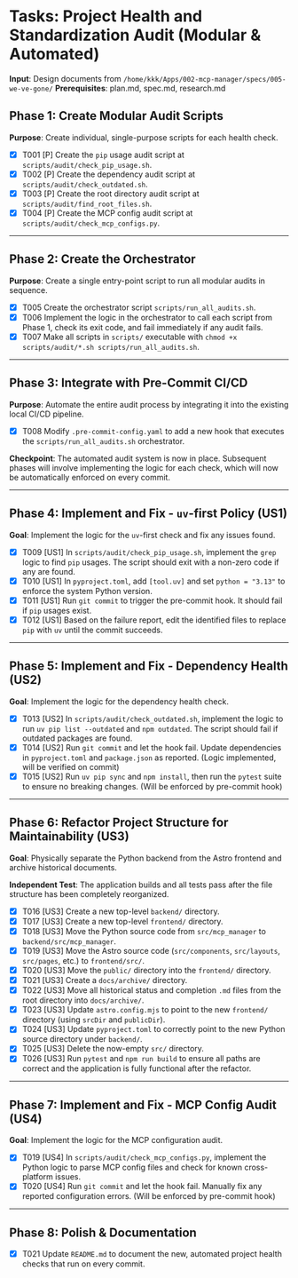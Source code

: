 # Tasks: Project Health and Standardization Audit (Modular & Automated)

**Input**: Design documents from `/home/kkk/Apps/002-mcp-manager/specs/005-we-ve-gone/`
**Prerequisites**: plan.md, spec.md, research.md

## Phase 1: Create Modular Audit Scripts

**Purpose**: Create individual, single-purpose scripts for each health check.

- [x] T001 [P] Create the `pip` usage audit script at `scripts/audit/check_pip_usage.sh`.
- [x] T002 [P] Create the dependency audit script at `scripts/audit/check_outdated.sh`.
- [x] T003 [P] Create the root directory audit script at `scripts/audit/find_root_files.sh`.
- [x] T004 [P] Create the MCP config audit script at `scripts/audit/check_mcp_configs.py`.

---

## Phase 2: Create the Orchestrator

**Purpose**: Create a single entry-point script to run all modular audits in sequence.

- [x] T005 Create the orchestrator script `scripts/run_all_audits.sh`.
- [x] T006 Implement the logic in the orchestrator to call each script from Phase 1, check its exit code, and fail immediately if any audit fails.
- [x] T007 Make all scripts in `scripts/` executable with `chmod +x scripts/audit/*.sh scripts/run_all_audits.sh`.

---

## Phase 3: Integrate with Pre-Commit CI/CD

**Purpose**: Automate the entire audit process by integrating it into the existing local CI/CD pipeline.

- [x] T008 Modify `.pre-commit-config.yaml` to add a new hook that executes the `scripts/run_all_audits.sh` orchestrator.

**Checkpoint**: The automated audit system is now in place. Subsequent phases will involve implementing the logic for each check, which will now be automatically enforced on every commit.

---

## Phase 4: Implement and Fix - `uv`-first Policy (US1)

**Goal**: Implement the logic for the `uv`-first check and fix any issues found.

- [x] T009 [US1] In `scripts/audit/check_pip_usage.sh`, implement the `grep` logic to find `pip` usages. The script should exit with a non-zero code if any are found.
- [x] T010 [US1] In `pyproject.toml`, add `[tool.uv]` and set `python = "3.13"` to enforce the system Python version.
- [x] T011 [US1] Run `git commit` to trigger the pre-commit hook. It should fail if `pip` usages exist.
- [x] T012 [US1] Based on the failure report, edit the identified files to replace `pip` with `uv` until the commit succeeds.

---

## Phase 5: Implement and Fix - Dependency Health (US2)

**Goal**: Implement the logic for the dependency health check.

- [x] T013 [US2] In `scripts/audit/check_outdated.sh`, implement the logic to run `uv pip list --outdated` and `npm outdated`. The script should fail if outdated packages are found.
- [x] T014 [US2] Run `git commit` and let the hook fail. Update dependencies in `pyproject.toml` and `package.json` as reported. (Logic implemented, will be verified on commit)
- [x] T015 [US2] Run `uv pip sync` and `npm install`, then run the `pytest` suite to ensure no breaking changes. (Will be enforced by pre-commit hook)

---

## Phase 6: Refactor Project Structure for Maintainability (US3)

**Goal**: Physically separate the Python backend from the Astro frontend and archive historical documents.

**Independent Test**: The application builds and all tests pass after the file structure has been completely reorganized.

- [x] T016 [US3] Create a new top-level `backend/` directory.
- [x] T017 [US3] Create a new top-level `frontend/` directory.
- [x] T018 [US3] Move the Python source code from `src/mcp_manager` to `backend/src/mcp_manager`.
- [x] T019 [US3] Move the Astro source code (`src/components`, `src/layouts`, `src/pages`, etc.) to `frontend/src/`.
- [x] T020 [US3] Move the `public/` directory into the `frontend/` directory.
- [x] T021 [US3] Create a `docs/archive/` directory.
- [x] T022 [US3] Move all historical status and completion `.md` files from the root directory into `docs/archive/`.
- [x] T023 [US3] Update `astro.config.mjs` to point to the new `frontend/` directory (using `srcDir` and `publicDir`).
- [x] T024 [US3] Update `pyproject.toml` to correctly point to the new Python source directory under `backend/`.
- [x] T025 [US3] Delete the now-empty `src/` directory.
- [x] T026 [US3] Run `pytest` and `npm run build` to ensure all paths are correct and the application is fully functional after the refactor.

---

## Phase 7: Implement and Fix - MCP Config Audit (US4)

**Goal**: Implement the logic for the MCP configuration audit.

- [x] T019 [US4] In `scripts/audit/check_mcp_configs.py`, implement the Python logic to parse MCP config files and check for known cross-platform issues.
- [x] T020 [US4] Run `git commit` and let the hook fail. Manually fix any reported configuration errors. (Will be enforced by pre-commit hook)

---

## Phase 8: Polish & Documentation

- [x] T021 Update `README.md` to document the new, automated project health checks that run on every commit.
